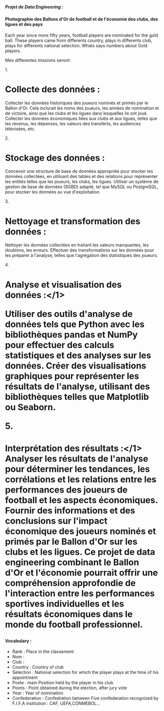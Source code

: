 <h5>Projet de Data Engineering : </h5> <h4>Photographie des Ballons d'Or de football et de l'économie des clubs, des ligues et des pays</h4>

Each year since more fifty years, football players are nominated for the gold ball. These players came from differents country, plays in differents club,
plays for differents national selection. 
Whats says numbers about Gold players.

Mes differentes missions seront:

1.<h1>Collecte des données :</h1>
Collecter les données historiques des joueurs nominés et primés par le Ballon d'Or. 
Cela inclurait les noms des joueurs, les années de nomination et de victoire, ainsi que les clubs et les ligues dans lesquelles ils ont joué.
Collecter les données économiques liées aux clubs et aux ligues, telles que les revenus, les dépenses, les valeurs des transferts, les audiences télévisées, etc.

2.<h1>Stockage des données :</h1>
Concevoir une structure de base de données appropriée pour stocker les données collectées, en utilisant des tables et des relations pour représenter les entités telles que les joueurs, les clubs, les ligues.
Utiliser un système de gestion de base de données (SGBD) adapté, tel que MySQL ou PostgreSQL, pour stocker les données au vue d'exploitation.

3.<h1>Nettoyage et transformation des données :</h1>
Nettoyer les données collectées en traitant les valeurs manquantes, les doublons, les erreurs.
Effectuer des transformations sur les données pour les préparer à l'analyse, telles que l'agrégation des statistiques des joueurs.

4.<h1>Analyse et visualisation des données :</1>

Utiliser des outils d'analyse de données tels que Python avec les bibliothèques pandas et NumPy pour effectuer des calculs statistiques et des analyses sur les données.
Créer des visualisations graphiques pour représenter les résultats de l'analyse, utilisant des bibliothèques telles que Matplotlib ou Seaborn.

5.<h1>Interprétation des résultats :</1>
Analyser les résultats de l'analyse pour déterminer les tendances, les corrélations et les relations entre les performances des joueurs de football et les aspects économiques.
Fournir des informations et des conclusions sur l'impact économique des joueurs nominés et primés par le Ballon d'Or sur les clubs et les ligues.
Ce projet de data engineering combinant le Ballon d'Or et l'économie pourrait offrir une compréhension approfondie de l'interaction entre les performances sportives individuelles et les résultats économiques dans le monde du football professionnel.

<h4>Vocabulary :</h4> 
<ul>
<li>Rank : Place in the classement </li>
<li>Nom : </li>
<li>Club : </li>
<li>Country : Country of club </li>
<li>Selection	: National selection for which the player plays at the time of his appointment </li>
<li>Poste : main Position held by the player in his club </li>
<li>Points : Point obtained during the election, after jury vote </li>
<li>Year	: Year of nomination </li>
<li>Confederation : Confedration between Five confederation recognized  by F.I.F.A institution	: CAF, UEFA,CONMEBOL... </li>   
</ul>


           
